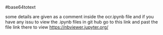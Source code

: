 #base64totext

some details are given as a comment inside the ocr.ipynb file 
and if you have any issu to view the .ipynb files in git hub go to this link and past the file link there to view 
https://nbviewer.jupyter.org/
